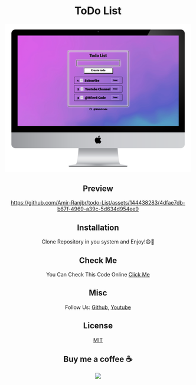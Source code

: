 <div align="center">
 
# ToDo List

![ToDo List](image/desktop.png)

## Preview

https://github.com/Amir-Ranjbr/todo-List/assets/144438283/4dfae7db-b67f-4969-a39c-5d634d954ee9

## Installation

Clone Repository in you system and Enjoy!😄🎉

## Check Me

You Can Check This Code Online [Click Me](https://amir-ranjbr.github.io/todo-List/)

## Misc

Follow Us: [Github](https://github.com/Amir-Ranjbr), [Youtube](https://www.youtube.com/@Weird-Code)

## License

[MIT](LICENSE)

## Buy me a coffee ☕

<a href="https://www.buymeacoffee.com/amir.ranjbr"><img src="https://img.buymeacoffee.com/button-api/?text=Buy me a coffee&emoji=&slug=amir.ranjbr&button_colour=BD5FFF&font_colour=ffffff&font_family=Cookie&outline_colour=000000&coffee_colour=FFDD00" /></a>

</div>
